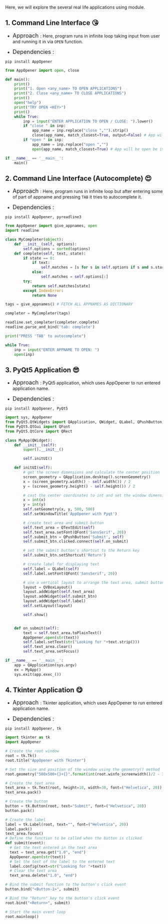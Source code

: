 Here, we will explore the several real life applications using module.

## 1. Command Line Interface 😘

* <font size=4>Approach </font>: Here, program runs in infinite loop taking input from user and running it in via `OPEN` function.

* <font size=4>Dependencies :</font>
```
pip install AppOpener
```

``` python
from AppOpener import open, close

def main():
    print()
    print("1. Open <any_name> TO OPEN APPLICATIONS")
    print("2. Close <any_name> TO CLOSE APPLICATIONS")
    print()
    open("help")
    print("TRY OPEN <KEY>")
    print()
    while True:
        inp = input("ENTER APPLICATION TO OPEN / CLOSE: ").lower()
        if "close " in inp:
            app_name = inp.replace("close ","").strip()
            close(app_name, match_closest=True, output=False) # App will be close be it matches little bit too (Without printing context (like CLOSING <app_name>))
        if "open " in inp:
            app_name = inp.replace("open ","")
            open(app_name, match_closest=True) # App will be open be it matches little bit too

if __name__ == '__main__':
    main()
```

## 2. Command Line Interface (Autocomplete) 😍

* <font size=4>Approach </font>: Here, program runs in infinite loop but after entering some of part of appname and pressing `TAB` it tries to autocomplete it.

* <font size=4>Dependencies :</font>
```
pip install AppOpener, pyreadline3
```

``` python
from AppOpener import give_appnames, open
import readline

class MyCompleter(object):
    def __init__(self, options):
        self.options = sorted(options)
    def complete(self, text, state):
        if state == 0:
            if text:
                self.matches = [s for s in self.options if s and s.startswith(text)]
            else:
                self.matches = self.options[:]
        try:
            return self.matches[state]
        except IndexError:
            return None

tags = give_appnames() # FETCH ALL APPNAMES AS DICTIONARY

completer = MyCompleter(tags)

readline.set_completer(completer.complete)
readline.parse_and_bind('tab: complete')

print("PRESS 'TAB' to autocomplete")

while True:
    inp = input("ENTER APPNAME TO OPEN: ")
    open(inp)
```

## 3. PyQt5 Application 😎

* <font size=4>Approach </font>: PyQt5 application, which uses AppOpener to run entered application name.

* <font size=4>Dependencies :</font>
```
pip install AppOpener, PyQt5
```

``` python
import sys, AppOpener
from PyQt5.QtWidgets import QApplication, QWidget, QLabel, QPushButton, QTextEdit, QVBoxLayout
from PyQt5.QtGui import QFont
from PyQt5.QtCore import QRect

class MyApp(QWidget):
    def __init__(self):
        super().__init__()

        self.initUI()

    def initUI(self):
        # get the screen dimensions and calculate the center position
        screen_geometry = QApplication.desktop().screenGeometry()
        x = (screen_geometry.width() - self.width()) / 2
        y = (screen_geometry.height() - self.height()) / 2

        # cast the center coordinates to int and set the window dimensions
        x = int(x)
        y = int(y)
        self.setGeometry(x, y, 500, 500)
        self.setWindowTitle('AppOpener with Pyqt')

        # create text area and submit button
        self.text_area = QTextEdit(self)
        self.text_area.setFont(QFont('SansSerif', 20))
        self.submit_btn = QPushButton('Submit', self)
        self.submit_btn.clicked.connect(self.on_submit)

        # set the submit button's shortcut to the Return key
        self.submit_btn.setShortcut('Return')

        # create label for displaying text
        self.label = QLabel(self)
        self.label.setFont(QFont('SansSerif', 20))

        # use a vertical layout to arrange the text area, submit button, and label
        layout = QVBoxLayout()
        layout.addWidget(self.text_area)
        layout.addWidget(self.submit_btn)
        layout.addWidget(self.label)
        self.setLayout(layout)

        self.show()


    def on_submit(self):
        text = self.text_area.toPlainText()
        AppOpener.open(str(text))
        self.label.setText(str("Looking for "+text.strip()))
        self.text_area.clear()
        self.text_area.setFocus()

if __name__ == '__main__':
    app = QApplication(sys.argv)
    ex = MyApp()
    sys.exit(app.exec_())
```

## 4. Tkinter Application 😋

* <font size=4>Approach </font>: Tkinter application, which uses AppOpener to run entered application name.

* <font size=4>Dependencies :</font>
```
pip install AppOpener, tk
```

``` python
import tkinter as tk
import AppOpener

# Create the root window
root = tk.Tk()
root.title("AppOpener with Tkinter")

# Set the size and position of the window using the geometry() method
root.geometry("500x500+{}+{}".format(int(root.winfo_screenwidth()/2 - 350), int(root.winfo_screenheight()/2 - 350)))

# Create the text area
text_area = tk.Text(root, height=10, width=30, font=("Helvetica", 20))
text_area.pack()

# Create the button
button = tk.Button(root, text="Submit", font=("Helvetica", 20))
button.pack()

# Create the label
label = tk.Label(root, text="", font=("Helvetica", 20))
label.pack()
text_area.focus()
# Define the function to be called when the button is clicked
def submit(event):
  # Get the text entered in the text area
  text = text_area.get("1.0", "end")
  AppOpener.open(str(text))
  # Set the text of the label to the entered text
  label.config(text=str("Looking for "+text))
  # Clear the text area
  text_area.delete("1.0", "end")

# Bind the submit function to the button's click event
button.bind("<Button-1>", submit)

# Bind the "Return" key to the button's click event
root.bind("<Return>", submit)

# Start the main event loop
root.mainloop()
```